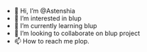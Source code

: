 - 👋 Hi, I’m @Astenshia
- 👀 I’m interested in blup
- 🌱 I’m currently learning blup
- 💞️ I’m looking to collaborate on blup project
- 📫 How to reach me plop.

<!---
Astenshia/Astenshia is a ✨ special ✨ repository because its `README.md` (this file) appears on your GitHub profile.
You can click the Preview link to take a look at your changes.
--->
